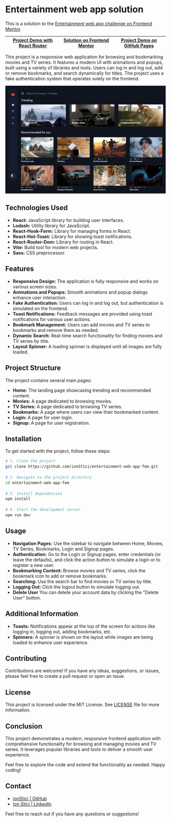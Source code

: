 # Entertainment web app solution

This is a solution to the [Entertainment web app challenge on Frontend Mentor](https://www.frontendmentor.io/challenges/entertainment-web-app-J-UhgAW1X).

| [Project Demo with React Router](https://entertainment-web-app-fem.netlify.app) | [Solution on Frontend Mentor](https://www.frontendmentor.io/solutions/entertainment-web-app-eeRlZ_nT75) | [Project Demo on GitHub Pages](https://ionstici.dev/entertainment-web-app-fem/) |
| :-----------------------------------------------------------------------------: | :-----------------------------------------------------------------------------------------------------: | :-----------------------------------------------------------------------------: |

This project is a responsive web application for browsing and bookmarking movies and TV series. It features a modern UI with animations and popups, built using a variety of libraries and tools. Users can log in and log out, add or remove bookmarks, and search dynamically for titles. The project uses a fake authentication system that operates solely on the frontend.

![](./screenshot.png)

## Technologies Used

- **React:** JavaScript library for building user interfaces.
- **Lodash:** Utility library for JavaScript.
- **React-Hook-Form:** Library for managing forms in React.
- **React-Hot-Toast:** Library for showing toast notifications.
- **React-Router-Dom:** Library for routing in React.
- **Vite:** Build tool for modern web projects.
- **Sass:** CSS preprocessor.

## Features

- **Responsive Design:** The application is fully responsive and works on various screen sizes.
- **Animations and Popups:** Smooth animations and popup dialogs enhance user interaction.
- **Fake Authentication:** Users can log in and log out, but authentication is simulated on the frontend.
- **Toast Notifications:** Feedback messages are provided using toast notifications for various user actions.
- **Bookmark Management:** Users can add movies and TV series to bookmarks and remove them as needed.
- **Dynamic Search:** Real-time search functionality for finding movies and TV series by title.
- **Layout Spinner:** A loading spinner is displayed until all images are fully loaded.

## Project Structure

The project contains several main pages:

- **Home:** The landing page showcasing trending and recommended content.
- **Movies:** A page dedicated to browsing movies.
- **TV Series:** A page dedicated to browsing TV series.
- **Bookmarks:** A page where users can view their bookmarked content.
- **Login:** A page for user login.
- **Signup:** A page for user registration.

## Installation

To get started with the project, follow these steps:

```bash
# 1. Clone the project
git clone https://github.com/ionStici/entertainment-web-app-fem.git

# 2. Navigate to the project directory
cd entertainment-web-app-fem

# 3. Install dependencies
npm install

# 4. Start the development server
npm run dev
```

## Usage

- **Navigation Pages:** Use the sidebar to navigate between Home, Movies, TV Series, Bookmarks, Login and Signup pages.
- **Authentication:** Go to the Login or Signup pages, enter credentials (or leave the defaults), and click the action button to simulate a login or to register a new user.
- **Bookmarking Content:** Browse movies and TV series, click the bookmark icon to add or remove bookmarks.
- **Searching:** Use the search bar to find movies or TV series by title.
- **Logging Out:** Click the logout button to simulate logging out.
- **Delete User** You can delete your account data by clicking the "Delete User" button.

## Additional Information

- **Toasts:** Notifications appear at the top of the screen for actions like logging in, logging out, adding bookmarks, etc.
- **Spinners:** A spinner is shown on the layout while images are being loaded to enhance user experience.

## Contributing

Contributions are welcome! If you have any ideas, suggestions, or issues, please feel free to create a pull request or open an issue.

## License

This project is licensed under the MIT License. See [LICENSE](./LICENSE) file for more information.

## Conclusion

This project demonstrates a modern, responsive frontend application with comprehensive functionality for browsing and managing movies and TV series. It leverages popular libraries and tools to deliver a smooth user experience.

Feel free to explore the code and extend the functionality as needed. Happy coding!

## Contact

- [ionStici | GitHub](https://github.com/ionStici)
- [Ion Stici | LinkedIn](https://www.linkedin.com/in/ionstici/)

Feel free to reach out if you have any questions or suggestions!
